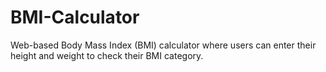 # BMI-Calculator
Web-based Body Mass Index (BMI) calculator where users can enter their height and weight to check their BMI category.
